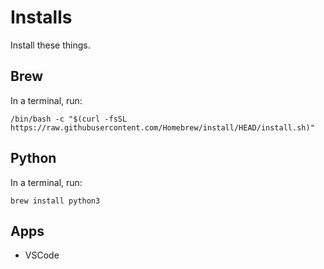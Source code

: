 # Installs

Install these things.

## Brew
In a terminal, run:
````
/bin/bash -c "$(curl -fsSL https://raw.githubusercontent.com/Homebrew/install/HEAD/install.sh)"
````

## Python
In a terminal, run:
````
brew install python3
````

## Apps

- VSCode